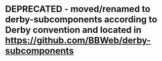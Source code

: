 # DEPRECATED - moved/renamed to derby-subcomponents according to Derby convention and located in https://github.com/BBWeb/derby-subcomponents
